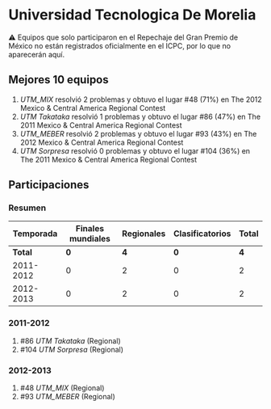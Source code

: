 # Universidad Tecnologica De Morelia

:warning: Equipos que solo participaron en el Repechaje del Gran Premio de México no están registrados oficialmente en el ICPC, por lo que no aparecerán aquí.

## Mejores 10 equipos

1. _UTM_MIX_ resolvió 2 problemas y obtuvo el lugar #48 (71%) en The 2012 Mexico & Central America Regional Contest
1. _UTM Takataka_ resolvió 1 problemas y obtuvo el lugar #86 (47%) en The 2011 Mexico & Central America Regional Contest
1. _UTM_MEBER_ resolvió 2 problemas y obtuvo el lugar #93 (43%) en The 2012 Mexico & Central America Regional Contest
1. _UTM Sorpresa_ resolvió 0 problemas y obtuvo el lugar #104 (36%) en The 2011 Mexico & Central America Regional Contest

## Participaciones

### Resumen

| Temporada | Finales mundiales | Regionales | Clasificatorios | Total |
| --- | --- | --- | --- | --- |
| **Total** | **0** | **4** | **0** | **4** |
| 2011-2012 | 0 | 2 | 0 | 2 |
| 2012-2013 | 0 | 2 | 0 | 2 |

### 2011-2012

1. #86 _UTM Takataka_ (Regional)
1. #104 _UTM Sorpresa_ (Regional)

### 2012-2013

1. #48 _UTM_MIX_ (Regional)
1. #93 _UTM_MEBER_ (Regional)



